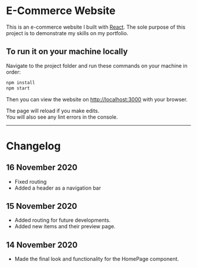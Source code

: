 # E-Commerce Website

This is an e-commerce website I built with [React](https://reactjs.org/). The sole purpose of this project is to demonstrate my skills on my portfolio.

## To run it on your machine locally

Navigate to the project folder and run these commands on your machine in order:

```bash
npm install
npm start
```

Then you can view the website on [http://localhost:3000](http://localhost:3000) with your browser.

The page will reload if you make edits.\
You will also see any lint errors in the console.

---

# Changelog

## 16 November 2020

- Fixed routing
- Added a header as a navigation bar

## 15 November 2020

- Added routing for future developments.
- Added new items and their preview page.

## 14 November 2020

- Made the final look and functionality for the HomePage component.
